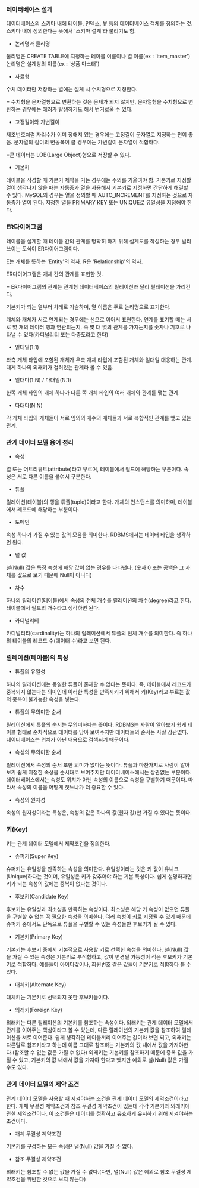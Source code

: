 ### 데이터베이스 설계
데이터베이스의 스키마 내에 테이블, 인덱스, 뷰 등의 데이터베이스 객체를 정의하는 것.
스키마 내에 정의한다는 뜻에서 '스키마 설계'라 불리기도 함.
- 논리명과 물리명

물리명은 CREATE TABLE에 지정하는 테이블 이름이나 열 이름(ex : 'item_master')
논리명은 설계상의 이름(ex : '상품 마스터')

- 자료형

수치 데이터만 저장하는 열에는 설계 시 수치형으로 지정한다.

= 수치형을 문자열형으로 변환하는 것은 문제가 되지 않지만, 문자열형을 수치형으로 변환하는 경우에는 에러가 발생하기도 해서 번거로울 수 있다.

- 고정길이와 가변길이

제조번호처럼 자리수가 이미 정해져 있는 경우에는 고정길이 문자열로 지정하는 편이 좋음.
문자열의 길이의 변동폭이 클 경우에는 가변길이 문자열이 적합하다.

=큰 데이터는 LOB(Large Object)형으로 저장할 수 있다.

- 기본키

데이블을 작성할 때 기본키 제약을 거는 경우에는 주의를 기울여야 함.
기본키로 지정할 열이 생각나지 않을 때는 자동증가 열을 사용해서 기본키로 지정하면 간단하게 해결할 수 있다.
MySQL의 경우는 열을 정의할 때 AUTO_INCREMENT를 지정하는 것으로 자동증가 열이 된다.
지정한 열을 PRIMARY KEY 또는 UNIQUE로 유일성을 지정해야 한다.

### ER다이어그램
테이블을 설계할 때 테이블 간의 관계를 명확히 하기 위해 설계도를 작성하는 경우 널리 쓰이는 도식이 ER다이어그램이다.

E는 개체를 뜻하는 'Entity'의 약자. R은 'Relationship'의 약자.

ER다이어그램은 개체 간의 관계를 표현한 것.

= ER다이어그램의 관계는 관계형 데이터베이스의 릴레이션과 달리 릴레이션을 가리킨다.

기본키가 되는 열부터 차례로 기술하며, 열 이름은 주로 논리명으로 표기한다.

개체와 개체가 서로 연계되는 경우에는 선으로 이어서 표현한다.
연계를 표기할 때는 서로 몇 개의 데이터 행과 연관되는지, 즉 몇 대 몇의 관계를 가지는지를 숫자나 기호로 나타낼 수 있다(카디널리티 또는 다중도라고 한다)

- 일대일(1:1)

좌측 개체 타입에 포함된 개체가 우측 개체 타입에 포함된 개체와 일대일 대응하는 관계. 대게 하나의 외래키가 걸려있는 관계라 볼 수 있음.

- 일대다(1:N) / 다대일(N:1)

한쪽 개체 타입의 개체 하나가 다른 쪽 개체 타입의 여러 개체와 관계를 맺는 관계.

- 다대다(N:N)

각 개체 타입의 개체들이 서로 임의의 개수의 개체들과 서로 복합적인 관계를 맺고 있는 관계.

### 관계 데이터 모델 용어 정리

- 속성

열 또는 어트리뷰트(attribute)라고 부르며, 테이블에서 필드에 해당하는 부분이다. 속성은 서로 다른 이름을 붙여서 구분한다.

- 튜플

릴레이션(테이블)의 행을 튜플(tuple)이라고 한다. 개체의 인스턴스를 의미하며, 테이블에서 레코드에 해당하는 부분이다.

- 도메인

속성 하나가 가질 수 있는 값의 모음을 의미한다. RDBMS에서는 데이터 타입을 생각하면 된다.

- 널 값

널(Null) 값은 특정 속성에 해당 값이 없는 경우를 나타낸다. (숫자 0 또는 공백은 그 자체를 값으로 보기 때문에 Null이 아니다)

- 차수

하나의 릴레이션(테이블)에서 속성의 전체 개수를 릴레이션의 차수(degree)라고 한다. 테이블에서 필드의 개수라고 생각하면 된다.

- 카디널리티

카디널리티(cardinality)는 하나의 릴레이션에서 튜플의 전체 개수를 의미한다. 즉 하나의 테이블의 레코드 수(데이터 수)라고 보면 된다.

### 릴레이션(테이블)의 특성
- 튜플의 유일성

하나의 릴레이션에는 동일한 튜플이 존재할 수 없다는 뜻이다. 즉, 테이블에서 레코드가 중복되지 않는다는 의미인데 이러한 특성을 만족시키기 위해서 키(Key)라고 부르는 값의 중복이 불가능한 속성을 넣는다.

- 튜플의 무의미한 순서

릴레이션에서 튜플의 순서는 무의미하다는 뜻이다.
RDBMS는 사람이 알아보기 쉽게 테이블 형태로 순차적으로 데이터를 담아 보여주지만 데이터들의 순서는 사실 상관없다.
데이터베이스는 위치가 아닌 내용으로 검색되기 때문이다.

- 속성의 무의미한 순서

릴레이션에서 속성의 순서 또한 의미가 없다는 뜻이다.
튜플과 마찬가지로 사람이 알아보기 쉽게 지정한 속성을 순서대로 보여주지만 데이터베이스에서는 상관없는 부분이다.
데이터베이스에서는 속성도 위치가 아닌 속성의 이름으로 속성을 구별하기 때문이다.
따라서 속성의 이름을 어떻게 짓느냐가 더 중요할 수 있다.

- 속성의 원자성

속성의 원자성이라는 특성은, 속성의 값은 하나의 값(원자 값)만 가질 수 있다는 뜻이다.

### 키(Key)
키는 관계 데이터 모델에서 제약조건을 정의한다.

- 슈퍼키(Super Key)

슈퍼키는 유일성을 만족하는 속성을 의미한다.
유일성이라는 것은 키 값이 유니크(Unique)하다는 것이며, 유일성은 키가 갖추어야 하는 기본 특성이다.
쉽게 설명하자면 키가 되는 속성의 값에는 중복이 없다는 것이다.

- 후보키(Candidate Key)

후보키는 유일성과 최소성을 만족하는 속성이다.
최소성은 해당 키 속성이 없으면 튜플을 구별할 수 없는 꼭 필요한 속성을 의미한다.
여러 속성이 키로 지정될 수 있기 때문에 슈퍼키 중에서도 단독으로 튜플을 구별할 수 있는 속성들만 후보키가 될 수 있다.

- 기본키(Primary Key)

기본키는 후보키 중에서 기본적으로 사용할 키로 선택한 속성을 의미한다.
널(Null) 값을 가질 수 있는 속성은 기본키로 부적합하고, 값이 변경될 가능성이 적은 후보키가 기본키로 적합하다.
예를들어 아이디값이나, 회원번호 같은 값들이 기본키로 적합하다 볼 수 있다.

- 대체키(Alternate Key)

대체키는 기본키로 선택되지 못한 후보키들이다.

- 외래키(Foreign Key)

외래키는 다른 릴레이션의 기본키를 참조하는 속성이다.
외래키는 관계 데이터 모델에서 관계를 이어주는 핵심이라고 볼 수 있는데, 다른 릴레이션의 기본키 값을 참조하여 릴레이션을 서로 이어준다.
쉽게 생각하면 테이블끼리 이어주는 값이라 보면 되고, 외래키는 다른말로 참조키라고 하는데 이름 그대로 참조하는 기본키의 값 내에서 값을 가져야한다.(참조할 수 없는 값은 가질 수 없다)
외래키는 기본키를 참조하기 때문에 중복 값을 가질 수 있고, 기본키의 값 내에서 값을 가져야 한다고 했지만 예외로 널(Null) 값은 가질 수도 있다.

### 관계 데이터 모델의 제약 조건
관계 데이터 모델을 사용할 때 지켜야하는 조건을 관계 데이터 모델의 제약조건이라고 한다.
개체 무결성 제약조건과 참조 무결성 제약조건이 있는데 각각 기본키와 외래키에 관한 제약조건이다.
이 조건들은 데이터를 정확하고 유효하게 유지하기 위해 지켜야하는 조건이다.

- 개체 무결성 제약조건

기본키를 구성하는 모든 속성은 널(Null) 값을 가질 수 없다.

- 참조 무결성 제약조건

외래키는 참조할 수 없는 값을 가질 수 없다.(다만, 널(Null) 값은 예외로 참조 무결성 제약조건을 위반한 것으로 보지 않는다)